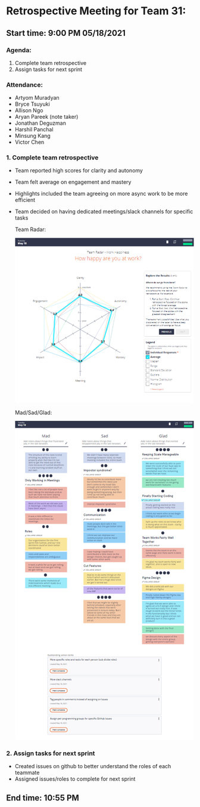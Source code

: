 #  Retrospective Meeting for Team 31:
## Start time: 9:00 PM 05/18/2021

### Agenda: 
1. Complete team retrospective
2. Assign tasks for next sprint
  
### Attendance: 
- Artyom Muradyan
- Bryce Tsuyuki
- Allison Ngo
- Aryan Pareek (note taker)
- Jonathan Deguzman 
- Harshil Panchal 
- Minsung Kang
- Victor Chen

### 1. Complete team retrospective
- Team reported high scores for clarity and autonomy
- Team felt average on engagement and mastery
- Highlights included the team agreeing on more async work to be more efficient
- Team decided on having dedicated meetings/slack channels for specific tasks

  Team Radar:

  ![Our Team Radar](/admin/retrospective/team_radar.png)

  Mad/Sad/Glad:
  
  ![Mad/Sad/Glad](/admin/retrospective/mad_sad_glad.png)

### 2. Assign tasks for next sprint
- Created issues on github to better understand the roles of each teammate
- Assigned issues/roles to complete for next sprint

## End time: 10:55 PM
